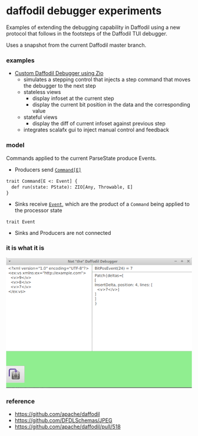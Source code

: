 daffodil debugger experiments
===

Examples of extending the debugging capability in Daffodil using a new protocol that follows in the footsteps of the Daffodil TUI debugger.

Uses a snapshot from the current Daffodil master branch.

### examples
- [Custom Daffodil Debugger using Zio](src/main/scala/ddb/debugger/z)
  - simulates a stepping control that injects a step command that moves the debugger to the next step
  - stateless views
    - display infoset at the current step
    - display the current bit position in the data and the corresponding value
  - stateful views
    - display the diff of current infoset against previous step
  - integrates scalafx gui to inject manual control and feedback

### model

Commands applied to the current ParseState produce Events.

- Producers send [`Command[E]`](src/main/scala/ddb/debugger/package.scala)
```
trait Command[E <: Event] {
  def run(state: PState): ZIO[Any, Throwable, E]
}
```
- Sinks receive [`Event`](src/main/scala/ddb/debugger/package.scala), which are the product of a `Command` being applied to the processor state
```
trait Event
```
- Sinks and Producers are not connected

### it is what it is

![](doc/img.png)

### reference
- https://github.com/apache/daffodil
- https://github.com/DFDLSchemas/JPEG
- https://github.com/apache/daffodil/pull/518
